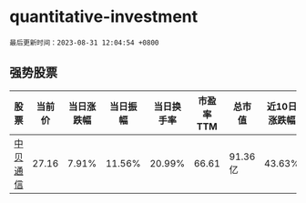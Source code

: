 # quantitative-investment

`最后更新时间：2023-08-31 12:04:54 +0800`

## 强势股票

|股票|当前价|当日涨跌幅|当日振幅|当日换手率|市盈率TTM|总市值|近10日涨跌幅|
|----|----|----|----|----|----|----|----|
|[中贝通信](https://xueqiu.com/S/SH603220)|27.16|7.91%|11.56%|20.99%|66.61|91.36亿|43.63%|
